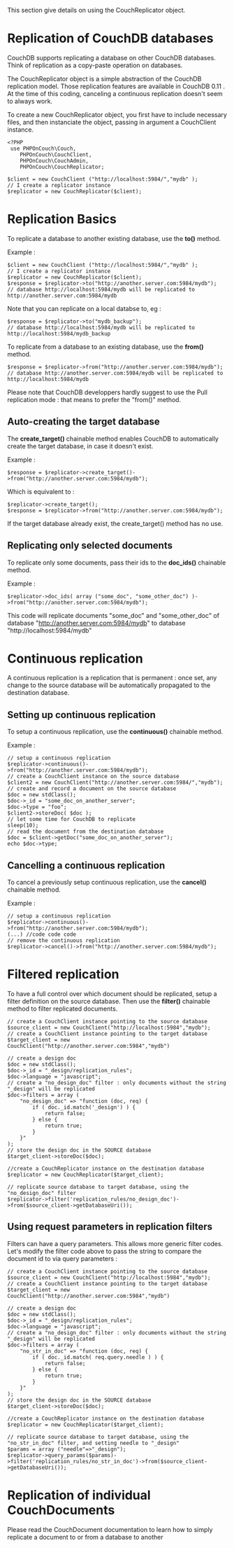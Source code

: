 This section give details on using the CouchReplicator object.

Replication of CouchDB databases
================================

CouchDB supports replicating a database on other CouchDB databases. Think of replication as a copy-paste operation on databases.

The CouchReplicator object is a simple abstraction of the CouchDB replication model. Those replication features are available in CouchDB 0.11 . At the time of this coding, canceling a continuous replication doesn't seem to always work.

To create a new CouchReplicator object, you first have to include necessary files, and then instanciate the object, passing in argument a CouchClient instance.

    <?PHP
     use PHPOnCouch\Couch,
        PHPOnCouch\CouchClient,
        PHPOnCouch\CouchAdmin,
        PHPOnCouch\CouchReplicator;
    
    $client = new CouchClient ("http://localhost:5984/","mydb" );
    // I create a replicator instance
    $replicator = new CouchReplicator($client);


Replication Basics
==================

To replicate a database to another existing database, use the **to()** method.

Example :

    $client = new CouchClient ("http://localhost:5984/","mydb" );
    // I create a replicator instance
    $replicator = new CouchReplicator($client);
    $response = $replicator->to("http://another.server.com:5984/mydb");
    // database http://localhost:5984/mydb will be replicated to http://another.server.com:5984/mydb

Note that you can replicate on a local databse to, eg :

    $response = $replicator->to("mydb_backup");
    // database http://localhost:5984/mydb will be replicated to http://localhost:5984/mydb_backup

To replicate from a database to an existing database, use the **from()** method.

    $response = $replicator->from("http://another.server.com:5984/mydb");
    // database http://another.server.com:5984/mydb will be replicated to http://localhost:5984/mydb

Please note that CouchDB developpers hardly suggest to use the Pull replication mode : that means to prefer the "from()" method.


Auto-creating the target database
---------------------------------

The **create_target()** chainable method enables CouchDB to automatically create the target database, in case it doesn't exist.

Example :

    $response = $replicator->create_target()->from("http://another.server.com:5984/mydb");

Which is equivalent to :

    $replicator->create_target();
    $response = $replicator->from("http://another.server.com:5984/mydb");

If the target database already exist, the create_target() method has no use.

Replicating only selected documents
-----------------------------------

To replicate only some documents, pass their ids to the **doc_ids()** chainable method.

Example :

    $replicator->doc_ids( array ("some_doc", "some_other_doc") )->from("http://another.server.com:5984/mydb");

This code will replicate documents "some_doc" and "some_other_doc" of database "http://another.server.com:5984/mydb" to database "http://localhost:5984/mydb"

Continuous replication
======================

A continuous replication is a replication that is permanent : once set, any change to the source database will be automatically propagated to the destination database. 

Setting up continuous replication
---------------------------------

To setup a continuous replication, use the **continuous()** chainable method.

Example :

    // setup a continuous replication
    $replicator->continuous()->from("http://another.server.com:5984/mydb");
    // create a CouchClient instance on the source database
    $client2 = new CouchClient("http://another.server.com:5984/","mydb");
    // create and record a document on the source database
    $doc = new stdClass();
    $doc->_id = "some_doc_on_another_server";
    $doc->type = "foo";
    $client2->storeDoc( $doc );
    // let some time for CouchDB to replicate
    sleep(10);
    // read the document from the destination database
    $doc = $client->getDoc("some_doc_on_another_server");
    echo $doc->type;
    
Cancelling a continuous replication
-----------------------------------

To cancel a previously setup continuous replication, use the **cancel()** chainable method.

Example :

    // setup a continuous replication
    $replicator->continuous()->from("http://another.server.com:5984/mydb");
    (...) //code code code
    // remove the continuous replication
    $replicator->cancel()->from("http://another.server.com:5984/mydb");

Filtered replication
====================

To have a full control over which document should be replicated, setup a filter definition on the source database. Then use the **filter()** chainable method to filter replicated documents.

    // create a CouchClient instance pointing to the source database
    $source_client = new CouchClient("http://localhost:5984","mydb");
    // create a CouchClient instance pointing to the target database
    $target_client = new CouchClient("http://another.server.com:5984","mydb")
    
    // create a design doc
    $doc = new stdClass();
    $doc->_id = "_design/replication_rules";
    $doc->language = "javascript";
    // create a "no_design_doc" filter : only documents without the string "_design" will be replicated
    $doc->filters = array (
        "no_design_doc" => "function (doc, req) {
            if ( doc._id.match('_design') ) {
                return false;
            } else {
                return true;
            }
        }"
    );
    // store the design doc in the SOURCE database
    $target_client->storeDoc($doc);
    
    //create a CouchReplicator instance on the destination database
    $replicator = new CouchReplicator($target_client);
    
    // replicate source database to target database, using the "no_design_doc" filter
    $replicator->filter('replication_rules/no_design_doc')->from($source_client->getDatabaseUri());

Using request parameters in replication filters
-----------------------------------------------

Filters can have a query parameters. This allows more generic filter codes.
Let's modify the filter code above to pass the string to compare the document id to via query parameters :

    // create a CouchClient instance pointing to the source database
    $source_client = new CouchClient("http://localhost:5984","mydb");
    // create a CouchClient instance pointing to the target database
    $target_client = new CouchClient("http://another.server.com:5984","mydb")
    
    // create a design doc
    $doc = new stdClass();
    $doc->_id = "_design/replication_rules";
    $doc->language = "javascript";
    // create a "no_design_doc" filter : only documents without the string "_design" will be replicated
    $doc->filters = array (
        "no_str_in_doc" => "function (doc, req) {
            if ( doc._id.match( req.query.needle ) ) {
                return false;
            } else {
                return true;
            }
        }"
    );
    // store the design doc in the SOURCE database
    $target_client->storeDoc($doc);
    
    //create a CouchReplicator instance on the destination database
    $replicator = new CouchReplicator($target_client);
    
    // replicate source database to target database, using the "no_str_in_doc" filter, and setting needle to "_design"
    $params = array ("needle"=>"_design");
    $replicator->query_params($params)->filter('replication_rules/no_str_in_doc')->from($source_client->getDatabaseUri());

Replication of individual CouchDocuments
========================================

Please read the CouchDocument documentation to learn how to simply replicate a document to or from a database to another


